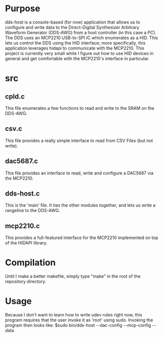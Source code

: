 # Purpose
dds-host is a console-based (for now) application that allows us to configure and write data to the Direct-Digital Synthesizer Arbitrary Waveform Generator (DDS-AWG) from a host controller (in this case a PC). The DDS uses an MCP2210 USB-to-SPI IC which enumerates as a HID. This lets us control the DDS using the HID interface; more specifically, this application leverages hidapi to communicate with the MCP2210. This project is currently very small while I figure out how to use HID devices in general and get comfortable with the MCP2210's interface in particular.

# src
## cpld.c
This file enumerates a few functions to read and write to the SRAM on the DDS-AWG.

## csv.c
This file provides a really simple interface to read from CSV Files (but not write).

## dac5687.c
This file provides an interface to read, write and configure a DAC5687 via the MCP2210.

## dds-host.c
This is the 'main' file. It ties the other modules together, and lets us write a rangeline to the
DDS-AWG.

## mcp2210.c
This provides a full-featured interface for the MCP2210 implemented on top of the HIDAPI library.

# Compilation
Until I make a better makefile, simply type "make" in the root of the repository directory. 

# Usage
Because I don't want to learn how to write udev rules right now, this program requires that the user invoke it as 'root' using sudo.
Invoking the program then looks like:
$sudo bin/dds-host --dac-config <filename> --mcp-config <filename> --data <filename>